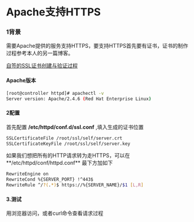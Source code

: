 # Apache支持HTTPS


### 1背景

需要Apache提供的服务支持HTTPS，要支持HTTPS首先要有证书，证书的制作过程参考本人的另一篇博客。

[自签的SSL证书创建与验证过程](https://freshchen.github.io/2019/02/18/self-ssl-signing/)

#### Apache版本


```bash
[root@controller httpd]# apachectl -v
Server version: Apache/2.4.6 (Red Hat Enterprise Linux)
```

#### 2配置

首先配置 **/etc/httpd/conf.d/ssl.conf**  ,填入生成的证书位置

```bash
SSLCertificateFile /root/ssl/self/server.crt
SSLCertificateKeyFile /root/ssl/self/server.key
```



如果我们想把所有的HTTP请求转为走HTTPS，可以在**/etc/httpd/conf/httpd.conf**  最下方加如下


```bash
RewriteEngine on
RewriteCond %{SERVER_PORT} !^443$
RewriteRule ^/?(.*)$ https://%{SERVER_NAME}/$1 [L,R]
```



#### 3.测试

用浏览器访问，或者curl命令查看请求过程
